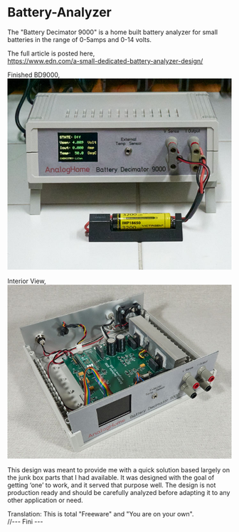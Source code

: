 # Battery-Analyzer
The "Battery Decimator 9000" is a home built battery analyzer for small batteries in the range of 0-5amps and 0-14 volts.  

The full article is posted here,  
  https://www.edn.com/a-small-dedicated-battery-analyzer-design/
   
Finished BD9000,  
![Finished BD9000](Figure4.jpg)
  
Interior View,  
![Interior view BD9000](Figure3.jpg)
   
This design was meant to provide me with a quick solution based largely on the junk box parts that I had available. It was designed with the goal of getting ‘one’ to work, and it served that purpose well. The design is not production ready and should be carefully analyzed before adapting it to any other application or need.  
  
Translation: This is total "Freeware" and "You are on your own".  
//--- Fini ---  
  
